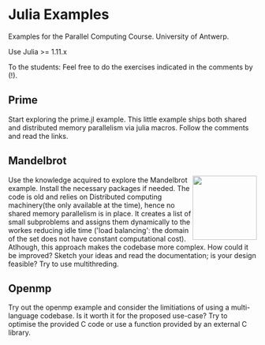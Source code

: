 # Julia Examples

Examples for the Parallel Computing Course.
University of Antwerp.

Use Julia >= 1.11.x

To the students: Feel free to do the exercises indicated in the comments by (!).

## Prime
Start exploring the prime.jl example. This little example ships both shared and distributed memory parallelism via julia macros.
Follow the comments and read the links.

## Mandelbrot
<img src="https://github.com/user-attachments/assets/c9de94ce-d44a-45a3-b1a1-3e7113cf3a70" width="130" align="right">

Use the knowledge acquired to explore the Mandelbrot example.
Install the necessary packages if needed.
The code is old and relies on Distributed computing machinery(the only available at the time), hence no shared memory parallelism is in place.
It creates a list of small subproblems and assigns them dynamically to the workes reducing idle time ('load balancing': the domain of the set does not have constant computational cost). Atlhough, this approach makes the codebase more complex.
How could it be improved? Sketch your ideas and read the documentation; is your design feasible?
Try to use multithreding.




## Openmp
Try out the openmp example and consider the limitiations of using a multi-language codebase. Is it worth it for the proposed use-case?
Try to optimise the provided C code or use a function provided by an external C library.
